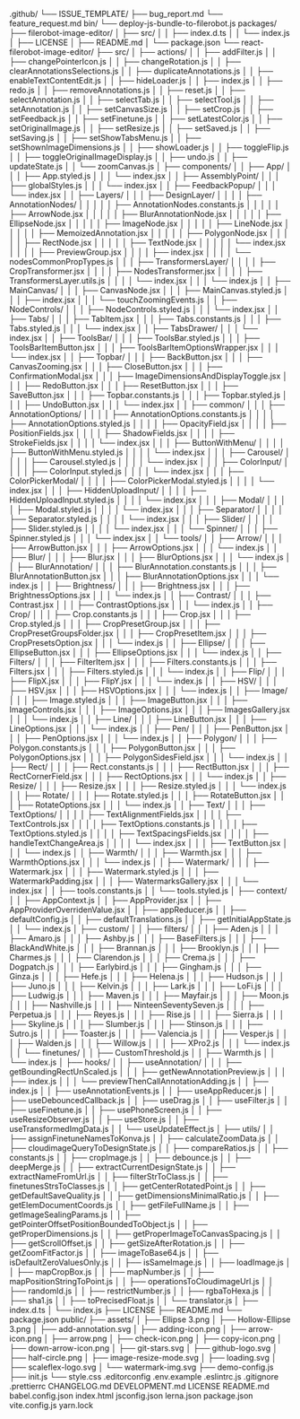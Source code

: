 .github/
  └── ISSUE_TEMPLATE/
      ├── bug_report.md
      └── feature_request.md
bin/
  └── deploy-js-bundle-to-filerobot.js
packages/
  ├── filerobot-image-editor/
  │   ├── src/
  │   │   ├── index.d.ts
  │   │   └── index.js
  │   ├── LICENSE
  │   ├── README.md
  │   └── package.json
  └── react-filerobot-image-editor/
      ├── src/
      │   ├── actions/
      │   │   ├── addFilter.js
      │   │   ├── changePointerIcon.js
      │   │   ├── changeRotation.js
      │   │   ├── clearAnnotationsSelections.js
      │   │   ├── duplicateAnnotations.js
      │   │   ├── enableTextContentEdit.js
      │   │   ├── hideLoader.js
      │   │   ├── index.js
      │   │   ├── redo.js
      │   │   ├── removeAnnotations.js
      │   │   ├── reset.js
      │   │   ├── selectAnnotation.js
      │   │   ├── selectTab.js
      │   │   ├── selectTool.js
      │   │   ├── setAnnotation.js
      │   │   ├── setCanvasSize.js
      │   │   ├── setCrop.js
      │   │   ├── setFeedback.js
      │   │   ├── setFinetune.js
      │   │   ├── setLatestColor.js
      │   │   ├── setOriginalImage.js
      │   │   ├── setResize.js
      │   │   ├── setSaved.js
      │   │   ├── setSaving.js
      │   │   ├── setShowTabsMenu.js
      │   │   ├── setShownImageDimensions.js
      │   │   ├── showLoader.js
      │   │   ├── toggleFlip.js
      │   │   ├── toggleOriginalImageDisplay.js
      │   │   ├── undo.js
      │   │   ├── updateState.js
      │   │   └── zoomCanvas.js
      │   ├── components/
      │   │   ├── App/
      │   │   │   ├── App.styled.js
      │   │   │   └── index.jsx
      │   │   ├── AssemblyPoint/
      │   │   │   ├── globalStyles.js
      │   │   │   └── index.jsx
      │   │   ├── FeedbackPopup/
      │   │   │   └── index.jsx
      │   │   ├── Layers/
      │   │   │   ├── DesignLayer/
      │   │   │   │   ├── AnnotationNodes/
      │   │   │   │   │   ├── AnnotationNodes.constants.js
      │   │   │   │   │   ├── ArrowNode.jsx
      │   │   │   │   │   ├── BlurAnnotationNode.jsx
      │   │   │   │   │   ├── EllipseNode.jsx
      │   │   │   │   │   ├── ImageNode.jsx
      │   │   │   │   │   ├── LineNode.jsx
      │   │   │   │   │   ├── MemoizedAnnotation.jsx
      │   │   │   │   │   ├── PolygonNode.jsx
      │   │   │   │   │   ├── RectNode.jsx
      │   │   │   │   │   ├── TextNode.jsx
      │   │   │   │   │   └── index.jsx
      │   │   │   │   ├── PreviewGroup.jsx
      │   │   │   │   ├── index.jsx
      │   │   │   │   └── nodesCommonPropTypes.js
      │   │   │   ├── TransformersLayer/
      │   │   │   │   ├── CropTransformer.jsx
      │   │   │   │   ├── NodesTransformer.jsx
      │   │   │   │   ├── TransformersLayer.utils.js
      │   │   │   │   └── index.jsx
      │   │   │   └── index.js
      │   │   ├── MainCanvas/
      │   │   │   ├── CanvasNode.jsx
      │   │   │   ├── MainCanvas.styled.js
      │   │   │   ├── index.jsx
      │   │   │   └── touchZoomingEvents.js
      │   │   ├── NodeControls/
      │   │   │   ├── NodeControls.styled.js
      │   │   │   └── index.jsx
      │   │   ├── Tabs/
      │   │   │   ├── TabItem.jsx
      │   │   │   ├── Tabs.constants.js
      │   │   │   ├── Tabs.styled.js
      │   │   │   └── index.jsx
      │   │   ├── TabsDrawer/
      │   │   │   └── index.jsx
      │   │   ├── ToolsBar/
      │   │   │   ├── ToolsBar.styled.js
      │   │   │   ├── ToolsBarItemButton.jsx
      │   │   │   ├── ToolsBarItemOptionsWrapper.jsx
      │   │   │   └── index.jsx
      │   │   ├── Topbar/
      │   │   │   ├── BackButton.jsx
      │   │   │   ├── CanvasZooming.jsx
      │   │   │   ├── CloseButton.jsx
      │   │   │   ├── ConfirmationModal.jsx
      │   │   │   ├── ImageDimensionsAndDisplayToggle.jsx
      │   │   │   ├── RedoButton.jsx
      │   │   │   ├── ResetButton.jsx
      │   │   │   ├── SaveButton.jsx
      │   │   │   ├── Topbar.constants.js
      │   │   │   ├── Topbar.styled.js
      │   │   │   ├── UndoButton.jsx
      │   │   │   └── index.jsx
      │   │   ├── common/
      │   │   │   ├── AnnotationOptions/
      │   │   │   │   ├── AnnotationOptions.constants.js
      │   │   │   │   ├── AnnotationOptions.styled.js
      │   │   │   │   ├── OpacityField.jsx
      │   │   │   │   ├── PositionFields.jsx
      │   │   │   │   ├── ShadowFields.jsx
      │   │   │   │   ├── StrokeFields.jsx
      │   │   │   │   └── index.jsx
      │   │   │   ├── ButtonWithMenu/
      │   │   │   │   ├── ButtonWithMenu.styled.js
      │   │   │   │   └── index.jsx
      │   │   │   ├── Carousel/
      │   │   │   │   ├── Carousel.styled.js
      │   │   │   │   └── index.jsx
      │   │   │   ├── ColorInput/
      │   │   │   │   ├── ColorInput.styled.js
      │   │   │   │   └── index.jsx
      │   │   │   ├── ColorPickerModal/
      │   │   │   │   ├── ColorPickerModal.styled.js
      │   │   │   │   └── index.jsx
      │   │   │   ├── HiddenUploadInput/
      │   │   │   │   ├── HiddenUploadInput.styled.js
      │   │   │   │   └── index.jsx
      │   │   │   ├── Modal/
      │   │   │   │   ├── Modal.styled.js
      │   │   │   │   └── index.jsx
      │   │   │   ├── Separator/
      │   │   │   │   ├── Separator.styled.js
      │   │   │   │   └── index.jsx
      │   │   │   ├── Slider/
      │   │   │   │   ├── Slider.styled.js
      │   │   │   │   └── index.jsx
      │   │   │   └── Spinner/
      │   │   │       ├── Spinner.styled.js
      │   │   │       └── index.jsx
      │   │   └── tools/
      │   │       ├── Arrow/
      │   │       │   ├── ArrowButton.jsx
      │   │       │   ├── ArrowOptions.jsx
      │   │       │   └── index.js
      │   │       ├── Blur/
      │   │       │   ├── Blur.jsx
      │   │       │   ├── BlurOptions.jsx
      │   │       │   └── index.js
      │   │       ├── BlurAnnotation/
      │   │       │   ├── BlurAnnotation.constants.js
      │   │       │   ├── BlurAnnotationButton.jsx
      │   │       │   ├── BlurAnnotationOptions.jsx
      │   │       │   └── index.js
      │   │       ├── Brightness/
      │   │       │   ├── Brightness.jsx
      │   │       │   ├── BrightnessOptions.jsx
      │   │       │   └── index.js
      │   │       ├── Contrast/
      │   │       │   ├── Contrast.jsx
      │   │       │   ├── ContrastOptions.jsx
      │   │       │   └── index.js
      │   │       ├── Crop/
      │   │       │   ├── Crop.constants.js
      │   │       │   ├── Crop.jsx
      │   │       │   ├── Crop.styled.js
      │   │       │   ├── CropPresetGroup.jsx
      │   │       │   ├── CropPresetGroupsFolder.jsx
      │   │       │   ├── CropPresetItem.jsx
      │   │       │   ├── CropPresetsOption.jsx
      │   │       │   └── index.js
      │   │       ├── Ellipse/
      │   │       │   ├── EllipseButton.jsx
      │   │       │   ├── EllipseOptions.jsx
      │   │       │   └── index.js
      │   │       ├── Filters/
      │   │       │   ├── FilterItem.jsx
      │   │       │   ├── Filters.constants.js
      │   │       │   ├── Filters.jsx
      │   │       │   ├── Filters.styled.js
      │   │       │   └── index.js
      │   │       ├── Flip/
      │   │       │   ├── FlipX.jsx
      │   │       │   ├── FlipY.jsx
      │   │       │   └── index.js
      │   │       ├── HSV/
      │   │       │   ├── HSV.jsx
      │   │       │   ├── HSVOptions.jsx
      │   │       │   └── index.js
      │   │       ├── Image/
      │   │       │   ├── Image.styled.js
      │   │       │   ├── ImageButton.jsx
      │   │       │   ├── ImageControls.jsx
      │   │       │   ├── ImageOptions.jsx
      │   │       │   ├── ImagesGallery.jsx
      │   │       │   └── index.js
      │   │       ├── Line/
      │   │       │   ├── LineButton.jsx
      │   │       │   ├── LineOptions.jsx
      │   │       │   └── index.js
      │   │       ├── Pen/
      │   │       │   ├── PenButton.jsx
      │   │       │   ├── PenOptions.jsx
      │   │       │   └── index.js
      │   │       ├── Polygon/
      │   │       │   ├── Polygon.constants.js
      │   │       │   ├── PolygonButton.jsx
      │   │       │   ├── PolygonOptions.jsx
      │   │       │   ├── PolygonSidesField.jsx
      │   │       │   └── index.js
      │   │       ├── Rect/
      │   │       │   ├── Rect.constants.js
      │   │       │   ├── RectButton.jsx
      │   │       │   ├── RectCornerField.jsx
      │   │       │   ├── RectOptions.jsx
      │   │       │   └── index.js
      │   │       ├── Resize/
      │   │       │   ├── Resize.jsx
      │   │       │   ├── Resize.styled.js
      │   │       │   └── index.js
      │   │       ├── Rotate/
      │   │       │   ├── Rotate.styled.js
      │   │       │   ├── RotateButton.jsx
      │   │       │   ├── RotateOptions.jsx
      │   │       │   └── index.js
      │   │       ├── Text/
      │   │       │   ├── TextOptions/
      │   │       │   │   ├── TextAlignmentFields.jsx
      │   │       │   │   ├── TextControls.jsx
      │   │       │   │   ├── TextOptions.constants.js
      │   │       │   │   ├── TextOptions.styled.js
      │   │       │   │   ├── TextSpacingsFields.jsx
      │   │       │   │   ├── handleTextChangeArea.js
      │   │       │   │   └── index.jsx
      │   │       │   ├── TextButton.jsx
      │   │       │   └── index.js
      │   │       ├── Warmth/
      │   │       │   ├── Warmth.jsx
      │   │       │   ├── WarmthOptions.jsx
      │   │       │   └── index.js
      │   │       ├── Watermark/
      │   │       │   ├── Watermark.jsx
      │   │       │   ├── Watermark.styled.js
      │   │       │   ├── WatermarkPadding.jsx
      │   │       │   ├── WatermarksGallery.jsx
      │   │       │   └── index.jsx
      │   │       ├── tools.constants.js
      │   │       └── tools.styled.js
      │   ├── context/
      │   │   ├── AppContext.js
      │   │   ├── AppProvider.jsx
      │   │   ├── AppProviderOverridenValue.jsx
      │   │   ├── appReducer.js
      │   │   ├── defaultConfig.js
      │   │   ├── defaultTranslations.js
      │   │   ├── getInitialAppState.js
      │   │   └── index.js
      │   ├── custom/
      │   │   ├── filters/
      │   │   │   ├── Aden.js
      │   │   │   ├── Amaro.js
      │   │   │   ├── Ashby.js
      │   │   │   ├── BaseFilters.js
      │   │   │   ├── BlackAndWhite.js
      │   │   │   ├── Brannan.js
      │   │   │   ├── Brooklyn.js
      │   │   │   ├── Charmes.js
      │   │   │   ├── Clarendon.js
      │   │   │   ├── Crema.js
      │   │   │   ├── Dogpatch.js
      │   │   │   ├── Earlybird.js
      │   │   │   ├── Gingham.js
      │   │   │   ├── Ginza.js
      │   │   │   ├── Hefe.js
      │   │   │   ├── Helena.js
      │   │   │   ├── Hudson.js
      │   │   │   ├── Juno.js
      │   │   │   ├── Kelvin.js
      │   │   │   ├── Lark.js
      │   │   │   ├── LoFi.js
      │   │   │   ├── Ludwig.js
      │   │   │   ├── Maven.js
      │   │   │   ├── Mayfair.js
      │   │   │   ├── Moon.js
      │   │   │   ├── Nashville.js
      │   │   │   ├── NinteenSeventySeven.js
      │   │   │   ├── Perpetua.js
      │   │   │   ├── Reyes.js
      │   │   │   ├── Rise.js
      │   │   │   ├── Sierra.js
      │   │   │   ├── Skyline.js
      │   │   │   ├── Slumber.js
      │   │   │   ├── Stinson.js
      │   │   │   ├── Sutro.js
      │   │   │   ├── Toaster.js
      │   │   │   ├── Valencia.js
      │   │   │   ├── Vesper.js
      │   │   │   ├── Walden.js
      │   │   │   ├── Willow.js
      │   │   │   ├── XPro2.js
      │   │   │   └── index.js
      │   │   └── finetunes/
      │   │       ├── CustomThreshold.js
      │   │       ├── Warmth.js
      │   │       └── index.js
      │   ├── hooks/
      │   │   ├── useAnnotation/
      │   │   │   ├── getBoundingRectUnScaled.js
      │   │   │   ├── getNewAnnotationPreview.js
      │   │   │   ├── index.js
      │   │   │   └── previewThenCallAnnotationAdding.js
      │   │   ├── index.js
      │   │   ├── useAnnotationEvents.js
      │   │   ├── useAppReducer.js
      │   │   ├── useDebouncedCallback.js
      │   │   ├── useDrag.js
      │   │   ├── useFilter.js
      │   │   ├── useFinetune.js
      │   │   ├── usePhoneScreen.js
      │   │   ├── useResizeObserver.js
      │   │   ├── useStore.js
      │   │   ├── useTransformedImgData.js
      │   │   └── useUpdateEffect.js
      │   ├── utils/
      │   │   ├── assignFinetuneNamesToKonva.js
      │   │   ├── calculateZoomData.js
      │   │   ├── cloudimageQueryToDesignState.js
      │   │   ├── compareRatios.js
      │   │   ├── constants.js
      │   │   ├── cropImage.js
      │   │   ├── debounce.js
      │   │   ├── deepMerge.js
      │   │   ├── extractCurrentDesignState.js
      │   │   ├── extractNameFromUrl.js
      │   │   ├── filterStrToClass.js
      │   │   ├── finetunesStrsToClasses.js
      │   │   ├── getCenterRotatedPoint.js
      │   │   ├── getDefaultSaveQuality.js
      │   │   ├── getDimensionsMinimalRatio.js
      │   │   ├── getElemDocumentCoords.js
      │   │   ├── getFileFullName.js
      │   │   ├── getImageSealingParams.js
      │   │   ├── getPointerOffsetPositionBoundedToObject.js
      │   │   ├── getProperDimensions.js
      │   │   ├── getProperImageToCanvasSpacing.js
      │   │   ├── getScrollOffset.js
      │   │   ├── getSizeAfterRotation.js
      │   │   ├── getZoomFitFactor.js
      │   │   ├── imageToBase64.js
      │   │   ├── isDefaultZeroValuesOnly.js
      │   │   ├── isSameImage.js
      │   │   ├── loadImage.js
      │   │   ├── mapCropBox.js
      │   │   ├── mapNumber.js
      │   │   ├── mapPositionStringToPoint.js
      │   │   ├── operationsToCloudimageUrl.js
      │   │   ├── randomId.js
      │   │   ├── restrictNumber.js
      │   │   ├── rgbaToHexa.js
      │   │   ├── sha1.js
      │   │   ├── toPrecisedFloat.js
      │   │   └── translator.js
      │   ├── index.d.ts
      │   └── index.js
      ├── LICENSE
      ├── README.md
      └── package.json
public/
  ├── assets/
  │   ├── Ellipse 3.png
  │   ├── Hollow-Ellipse 3.png
  │   ├── add-annotation.svg
  │   ├── adding-icon.png
  │   ├── arrow-icon.png
  │   ├── arrow.png
  │   ├── check-icon.png
  │   ├── copy-icon.png
  │   ├── down-arrow-icon.png
  │   ├── git-stars.svg
  │   ├── github-logo.svg
  │   ├── half-circle.png
  │   ├── image-resize-mode.svg
  │   ├── loading.svg
  │   ├── scaleflex-logo.svg
  │   └── watermark-img.svg
  ├── demo-config.js
  ├── init.js
  └── style.css
.editorconfig
.env.example
.eslintrc.js
.gitignore
.prettierrc
CHANGELOG.md
DEVELOPMENT.md
LICENSE
README.md
babel.config.json
index.html
jsconfig.json
lerna.json
package.json
vite.config.js
yarn.lock

